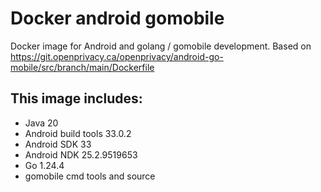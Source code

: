 # Docker android gomobile
Docker image for Android and golang / gomobile development.
Based on https://git.openprivacy.ca/openprivacy/android-go-mobile/src/branch/main/Dockerfile


## This image includes:
 - Java 20
 - Android build tools 33.0.2
 - Android SDK 33
 - Android NDK 25.2.9519653
 - Go 1.24.4
 - gomobile cmd tools and source
